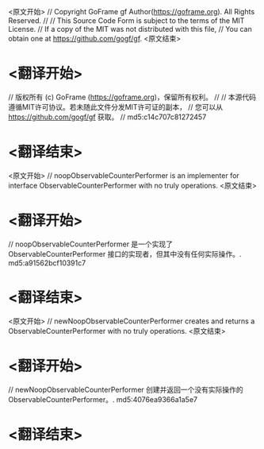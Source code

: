 
<原文开始>
// Copyright GoFrame gf Author(https://goframe.org). All Rights Reserved.
//
// This Source Code Form is subject to the terms of the MIT License.
// If a copy of the MIT was not distributed with this file,
// You can obtain one at https://github.com/gogf/gf.
<原文结束>

# <翻译开始>
// 版权所有 (c) GoFrame (https://goframe.org)，保留所有权利。
//
// 本源代码遵循MIT许可协议。若未随此文件分发MIT许可证的副本，
// 您可以从 https://github.com/gogf/gf 获取。
// md5:c14c707c81272457
# <翻译结束>


<原文开始>
// noopObservableCounterPerformer is an implementer for interface ObservableCounterPerformer with no truly operations.
<原文结束>

# <翻译开始>
// noopObservableCounterPerformer 是一个实现了 ObservableCounterPerformer 接口的实现者，但其中没有任何实际操作。. md5:a91562bcf10391c7
# <翻译结束>


<原文开始>
// newNoopObservableCounterPerformer creates and returns a ObservableCounterPerformer with no truly operations.
<原文结束>

# <翻译开始>
// newNoopObservableCounterPerformer 创建并返回一个没有实际操作的 ObservableCounterPerformer。. md5:4076ea9366a1a5e7
# <翻译结束>

